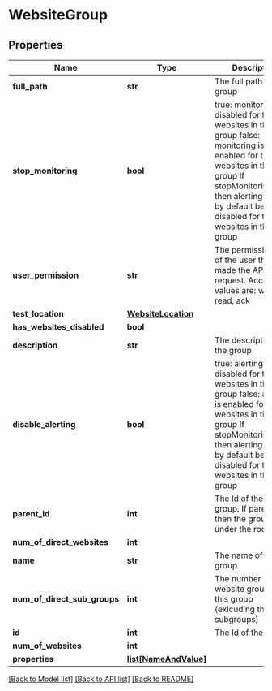 # WebsiteGroup

## Properties
Name | Type | Description | Notes
------------ | ------------- | ------------- | -------------
**full_path** | **str** | The full path of the group | [optional] 
**stop_monitoring** | **bool** | true: monitoring is disabled for the websites in the group false: monitoring is enabled for the websites in the group If stopMonitoring&#x3D;true, then alerting will also by default be disabled for the websites in the group | [optional] 
**user_permission** | **str** | The permission level of the user that made the API request. Acceptable values are: write, read, ack | [optional] 
**test_location** | [**WebsiteLocation**](WebsiteLocation.md) |  | [optional] 
**has_websites_disabled** | **bool** |  | [optional] 
**description** | **str** | The description of the group | [optional] 
**disable_alerting** | **bool** | true: alerting is disabled for the websites in the group false: alerting is enabled for the websites in the group If stopMonitoring&#x3D;true, then alerting will also by default be disabled for the websites in the group | [optional] 
**parent_id** | **int** | The Id of the parent group. If parentId&#x3D;1 then the group exists under the root  group | [optional] 
**num_of_direct_websites** | **int** |  | [optional] 
**name** | **str** | The name of the group | 
**num_of_direct_sub_groups** | **int** | The number of direct website groups in this group (exlcuding those in subgroups) | [optional] 
**id** | **int** | The Id of the group | [optional] 
**num_of_websites** | **int** |  | [optional] 
**properties** | [**list[NameAndValue]**](NameAndValue.md) |  | [optional] 

[[Back to Model list]](../README.md#documentation-for-models) [[Back to API list]](../README.md#documentation-for-api-endpoints) [[Back to README]](../README.md)


